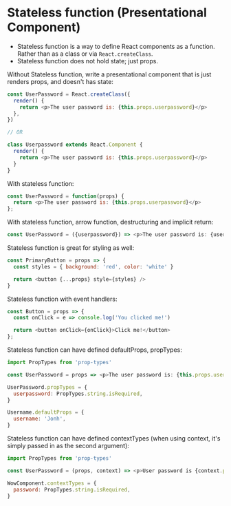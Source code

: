 # Stateless function (Presentational Component)

* Stateless function is a way to define React components as a function. Rather than as a class or via `React.createClass`.
* Stateless function does not hold state; just props.

Without Stateless function, write a presentational component that is just renders props, and doesn't has state:

```js
const UserPassword = React.createClass({
  render() {
    return <p>The user password is: {this.props.userpassword}</p>
  },
})

// OR

class Userpassword extends React.Component {
  render() {
    return <p>The user password is: {this.props.userpassword}</p>
  }
}
```

With stateless function:

```js
const UserPassword = function(props) {
  return <p>The user password is: {this.props.userpassword}</p>
};
```

With stateless function, arrow function, destructuring and implicit return:

```js
const UserPassword = ({userpassword}) => <p>The user password is: {userpassword}</p>
```

Stateless function is great for styling as well:

```js
const PrimaryButton = props => {
  const styles = { background: 'red', color: 'white' }

  return <button {...props} style={styles} />
}
```

Stateless function with event handlers:

```js
const Button = props => {
  const onClick = e => console.log('You clicked me!')

  return <button onClick={onClick}>Click me!</button>
};
```

Stateless function can have defined defaultProps, propTypes:

```js
import PropTypes from 'prop-types'

const UserPassword = props => <p>The user password is: {this.props.userpassword}</p>

UserPassword.propTypes = {
  userpassword: PropTypes.string.isRequired,
}

Username.defaultProps = {
  username: 'Jonh',
}
```

Stateless function can have defined contextTypes (when using context, it's simply passed in as the second argument):

```js
import PropTypes from 'prop-types'

const UserPassword = (props, context) => <p>User password is {context.password}</p>

WowComponent.contextTypes = {
  password: PropTypes.string.isRequired,
}
```
